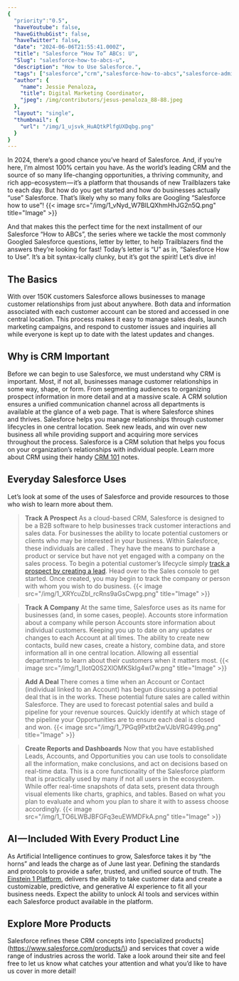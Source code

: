 ```yaml
---
{
  "priority":"0.5",
  "haveYoutube": false,
  "haveGithubGist": false,
  "haveTwitter": false,
  "date": "2024-06-06T21:55:41.000Z",
  "title": "Salesforce “How To” ABCs: U",
  "Slug": "salesforce-how-to-abcs-u",
  "description": "How to Use Salesforce.",
  "tags": ["salesforce","crm","salesforce-how-to-abcs","salesforce-admin","salesforce-crm"],
  "author": {
    "name": Jessie Penaloza,
    "title": Digital Marketing Coordinator,
    "jpeg": /img/contributors/jesus-penaloza_88-88.jpeg
  },
  "layout": "single",
  "thumbnail": {
    "url": "/img/1_ujsvk_HuAQtkPlfgUXDqbg.png"
  }
}
---
```

In 2024, there’s a good chance you’ve heard of Salesforce. And, if you’re here, I’m almost 100% certain you have. As the world’s leading CRM and the source of so many life-changing opportunities, a thriving community, and rich app-ecosystem — it’s a platform that thousands of new Trailblazers take to each day. But how do you get started and how do businesses actually “use” Salesforce. That’s likely why so many folks are Googling “Salesforce how to use”!
{{< image src="/img/1_vNyd_W7BILQXhmHhJG2n5Q.png" title="Image" >}}

And that makes this the perfect time for the next installment of our Salesforce “How to ABCs”, the series where we tackle the most commonly Googled Salesforce questions, letter by letter, to help Trailblazers find the answers they’re looking for fast! Today’s letter is “U” as in, “Salesforce How to Use”. It’s a bit syntax-ically clunky, but it’s got the spirit!
Let’s dive in!

## The Basics

With over 150K customers Salesforce allows businesses to manage customer relationships from just about anywhere. Both data and information associated with each customer account can be stored and accessed in one central location.
This process makes it easy to manage sales deals, launch marketing campaigns, and respond to customer issues and inquiries all while everyone is kept up to date with the latest updates and changes.

## Why is CRM Important

Before we can begin to use Salesforce, we must understand why CRM is important. Most, if not all, businesses manage customer relationships in some way, shape, or form. From segmenting audiences to organizing prospect information in more detail and at a massive scale. A CRM solution ensures a unified communication channel across all departments is available at the glance of a web page. That is where Salesforce shines and thrives.
Salesforce helps you manage relationships through customer lifecycles in one central location. Seek new leads, and win over new business all while providing support and acquiring more services throughout the process.
Salesforce is a CRM solution that helps you focus on your organization’s relationships with individual people. Learn more about CRM using their handy [CRM 101](https://www.salesforce.com/crm/what-is-crm/) notes.

## Everyday Salesforce Uses

Let’s look at some of the uses of Salesforce and provide resources to those who wish to learn more about them.

> <strong>Track A Prospect</strong>
As a cloud-based CRM, Salesforce is designed to be a B2B software to help businesses track customer interactions and sales data. For businesses the ability to locate potential customers or clients who may be interested in your business. Within Salesforce, these individuals are called [](https://www.salesforce.com/resources/articles/what-is-sales-prospecting/). They have the means to purchase a product or service but have not yet engaged with a company on the sales process.
To begin a potential customer’s lifecycle simply [track a prospect by creating a lead](https://trailhead.salesforce.com/content/learn/modules/prospect-tracking-with-salesforce-leads-quick-look/track-prospects-with-salesforce-leads). Head over to the Sales console to get started. Once created, you may begin to track the company or person with whom you wish to do business.
{{< image src="/img/1_XRYcuZbl_rcRns9aGsCwpg.png" title="Image" >}}


> <strong>Track A Company</strong>
At the same time, Salesforce uses [](https://help.salesforce.com/s/articleView?id=sf.accounts.htm&amp;type=5) as its name for businesses (and, in some cases, people). Accounts store information about a company while person Accounts store information about individual customers. Keeping you up to date on any updates or changes to each Account at all times.
The ability to create new contacts, build new cases, create a history, combine data, and store information all in one central location. Allowing all essential departments to learn about their customers when it matters most.
{{< image src="/img/1_IIotQ0S2XlOMKSkIg4wl7w.png" title="Image" >}}


> <strong>Add A Deal</strong>
There comes a time when an Account or Contact (individual linked to an Account) has begun discussing a potential deal that is in the works. These potential future sales are called [](https://help.salesforce.com/s/articleView?id=sf.opportunities.htm&amp;type=5) within Salesforce. They are used to forecast potential sales and build a pipeline for your revenue sources.
Quickly identify at which stage of the pipeline your Opportunities are to ensure each deal is closed and won.
{{< image src="/img/1_7PGq9Pxtbt2wVJbVRG499g.png" title="Image" >}}


> <strong>Create Reports and Dashboards</strong>
Now that you have established Leads, Accounts, and Opportunities you can use tools to consolidate all the information, make conclusions, and act on decisions based on real-time data. This is a core functionality of the Salesforce platform that is practically used by many if not all users in the ecosystem.
While [](https://help.salesforce.com/s/articleView?id=sf.reports_build_lex.htm&amp;type=5) offer real-time snapshots of data sets, [](https://trailhead.salesforce.com/content/learn/projects/quickstart-reports/quickstart-reports-3) present data through visual elements like charts, graphics, and tables. Based on what you plan to evaluate and whom you plan to share it with to assess choose accordingly.
{{< image src="/img/1_TO6LWBJBFGFq3euEWMDFkA.png" title="Image" >}}


## AI — Included With Every Product Line

As Artificial Intelligence continues to grow, Salesforce takes it by “the horns” and leads the charge as of June last year. Defining the standards and protocols to provide a safer, trusted, and unified source of truth. The [Einstein 1 Platform](https://www.salesforce.com/artificial-intelligence/), delivers the ability to take customer data and create a customizable, predictive, and generative AI experience to fit all your business needs.
Expect the ability to unlock AI tools and services within each Salesforce product available in the platform.

## Explore More Products

Salesforce refines these CRM concepts into [specialized products](https://www.salesforce.com/products/\) and services that cover a wide range of industries across the world. Take a look around their site and feel free to let us know what catches your attention and what you’d like to have us cover in more detail!
